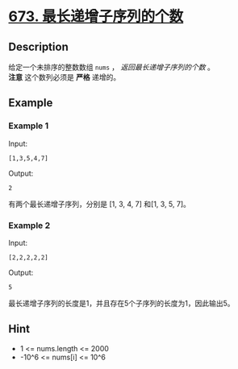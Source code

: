 # [673. 最长递增子序列的个数](https://leetcode.cn/problems/number-of-longest-increasing-subsequence/)
## Description
给定一个未排序的整数数组 `nums` ， *返回最长递增子序列的个数* 。  
**注意** 这个数列必须是 **严格** 递增的。
## Example
### Example 1
Input:  
```
[1,3,5,4,7]
```
Output:
```
2
```
有两个最长递增子序列，分别是 [1, 3, 4, 7] 和[1, 3, 5, 7]。
### Example 2
Input:  
```
[2,2,2,2,2]
```
Output:
```
5
```
最长递增子序列的长度是1，并且存在5个子序列的长度为1，因此输出5。
## Hint
- 1 <= nums.length <= 2000
- -10^6 <= nums[i] <= 10^6
